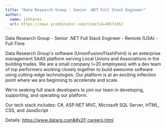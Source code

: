```yaml
---
title: "Data Research Group : Senior .NET Full Stack Engineer"
author:
  name: jehhynes
  url: https://news.ycombinator.com/item?id=40573451
---
```

Data Research Group - Senior .NET Full Stack Engineer - Remote (USA) - Full-Time

Data Research Group&#x27;s software (UnionFusion&#x2F;FlashPoint) is an enterprise management SAAS platform serving Local Unions and Associations in the building trades. We are a small company (~20 employees) with a dev team of top performers working closely together to build awesome software using cutting-edge technologies. Our platform is at an exciting inflection point where we are beginning to accelerate and scale.

We&#x27;re seeking full stack developers to join our team in developing, supporting, and operating our platform.

Our tech stack includes: C#, ASP.NET MVC, Microsoft SQL Server, HTML, CSS, and JavaScript

Details: <a href="https:&#x2F;&#x2F;www.datarg.com&#x2F;careers.html" rel="nofollow">https:&#x2F;&#x2F;www.datarg.com&#x2F;careers.html</a>
